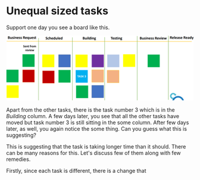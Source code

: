 # Unequal sized tasks

Support one day you see a board like this.

![Kanban board](../images/kanban-board-example-big-11.png)

Apart from the other tasks, there is the task number 3 which is in the *Building* column. A few days later, you see that all the other tasks have moved but task number 3 is still sitting in the some column. After few days later, as well, you again notice the some thing. Can you guess what this is suggesting?

This is suggesting that the task is taking longer time than it should. There can be many reasons for this. Let's discuss few of them along with few remedies.

Firstly, since each task is different, there is a change that 